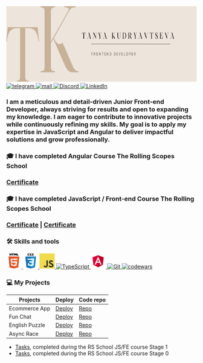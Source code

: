 <img src="./images/banner.png" width="1000" height="200" alt="banner" >

<div>
 <a href="https://t.me/letanatol" target="_blank">
  <img src="https://img.shields.io/badge/Telegram-2CA5E0?style=for-the-badge&logo=telegram&logoColor=white" alt="telegram"/>
 </a>
 <a href="mailto:letanatol@gmail.com">
  <img src="https://img.shields.io/badge/Gmail-D14836?style=for-the-badge&logo=gmail&logoColor=white" alt="mail"/>
 </a>
 <a href="https://discordapp.com/users/1015731439028940861" target="_blank">
  <img src="https://img.shields.io/badge/Discord-0000CD?style=for-the-badge&logo=Codewars&logoColor=white" alt="Discord"/>
 </a>
 <a href="https://www.linkedin.com/in/tatsiana-kudrautsava/" target="_blank">
  <img src="https://img.shields.io/badge/LinkedIn-4169E1?style=for-the-badge&logo=Codewars&logoColor=white" alt="LinkedIn"/>
 </a>
</div>

### I am a meticulous and detail-driven Junior Front-end Developer, always striving for results and open to expanding my knowledge. I am eager to contribute to innovative projects while continuously refining my skills. My goal is to apply my expertise in JavaScript and Angular to deliver impactful solutions and grow professionally.

### 🎓 I have completed __Angular Course__ The Rolling Scopes School
### <a href="" target="_blank">Certificate</a>

### 🎓 I have completed __JavaScript / Front-end Course__ The Rolling Scopes School
### <a href="https://app.rs.school/certificate/b0sm1v47" target="_blank">Certificate</a> | <a href="https://app.rs.school/certificate/rsmb2n12" target="_blank">Certificate</a>


### 🛠 Skills and tools

<a href="https://developer.mozilla.org/en-US/docs/Web/HTML" target="_blank">
  <img alt="HTML5" width="40px" src="https://raw.githubusercontent.com/github/explore/80688e429a7d4ef2fca1e82350fe8e3517d3494d/topics/html/html.png"/>
</a>
<a href="https://developer.mozilla.org/en-US/docs/Web/CSS" target="_blank">
  <img alt="CSS" width="40px" src="https://raw.githubusercontent.com/github/explore/80688e429a7d4ef2fca1e82350fe8e3517d3494d/topics/css/css.png"/>
</a>
<a href="https://developer.mozilla.org/en-US/docs/Web/JavaScript" target="_blank">
  <img alt="JavaScript" width="40px" src="https://raw.githubusercontent.com/github/explore/80688e429a7d4ef2fca1e82350fe8e3517d3494d/topics/javascript/javascript.png"/>
</a>
<a href="https://www.typescriptlang.org/" target="_blank">
  <img alt="TypeScript" width="40px" src="https://github.com/remojansen/logo.ts/blob/master/ts.png?raw=true"/>
</a>
<a href="https://angular.dev/" target="_blank">
  <img alt="Angular" width="40px" src="https://raw.githubusercontent.com/github/explore/main/topics/angular/angular.png"/>
</a>
<a href="https://git-scm.com/" target="_blank">
  <img alt="Git" width="40px" src="https://git-scm.com/images/logos/downloads/Git-Icon-1788C.png"/>
</a>
<a href="https://www.codewars.com/" target="_blank">
  <img alt="codewars" width="40px" src="https://www.codewars.com/packs/assets/logo.f607a0fb.svg"/>
</a>

### 💻 My Projects


 Projects         |   Deploy                                                | Code repo
------------------|:--------------------------------------------------------|:-----------------------
 Ecommerce App| [Deploy](https://greens-shop.netlify.app/)    | [Repo](https://github.com/Dewlar/green-shop)
 Fun Chat | [Deploy]()    | [Repo]()
 English Puzzle   | [Deploy]()    | [Repo]()
 Async Race | [Deploy]()    | [Repo]()
 
 
  - [Tasks](), completed during the RS School JS/FE course Stage 1
  - [Tasks](), completed during the RS School JS/FE course Stage 0


